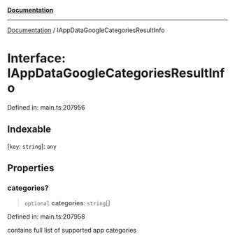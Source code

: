 [**Documentation**](../README.md)

***

[Documentation](../README.md) / IAppDataGoogleCategoriesResultInfo

# Interface: IAppDataGoogleCategoriesResultInfo

Defined in: main.ts:207956

## Indexable

\[`key`: `string`\]: `any`

## Properties

### categories?

> `optional` **categories**: `string`[]

Defined in: main.ts:207958

contains full list of supported app categories
